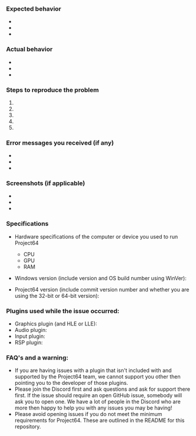 ### Expected behavior
- 
- 
- 

### Actual behavior
- 
- 
- 

### Steps to reproduce the problem

  1.
  1.
  1.
  1.
  1.

### Error messages you received (if any)
- 
- 
- 

### Screenshots (if applicable)
- 
- 
- 

### Specifications

  - Hardware specifications of the computer or device you used to run Project64
    - CPU
	- GPU
	- RAM

  - Windows version (include version and OS build number using WinVer):
  - Project64 version (include commit version number and whether you are using the 32-bit or 64-bit version):

### Plugins used while the issue occurred:

  - Graphics plugin (and HLE or LLE):
  - Audio plugin:
  - Input plugin:
  - RSP plugin:

### FAQ's and a warning:

  - If you are having issues with a plugin that isn't included with and supported by the Project64 team, we cannot support you other then pointing you to the developer of those plugins.
  - Please join the Discord first and ask questions and ask for support there first. If the issue should require an open GitHub issue, somebody will ask you to open one. We have a lot of people in the Discord who are more then happy to help you with any issues you may be having!
  - Please avoid opening issues if you do not meet the minimum requirements for Project64. These are outlined in the README for this repository.
  